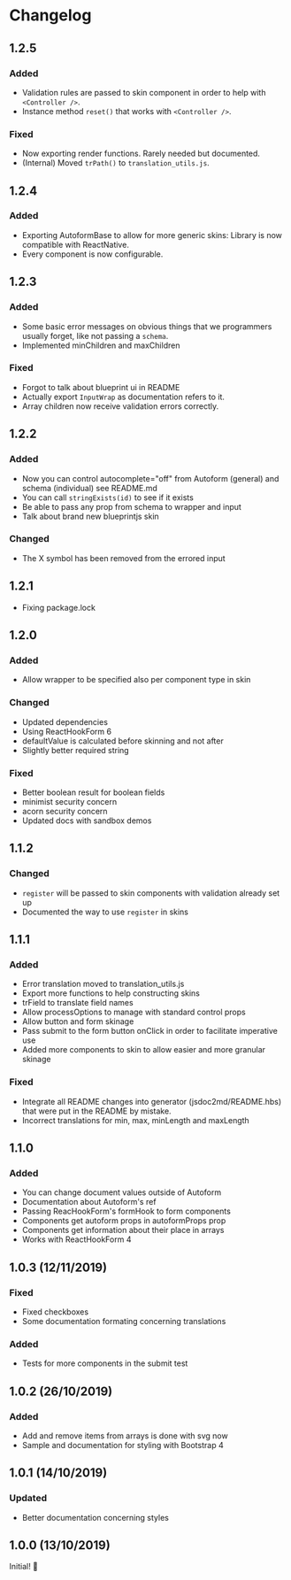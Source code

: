# Changelog

## 1.2.5

### Added

* Validation rules are passed to skin component in order to help with `<Controller />`.
* Instance method `reset()` that works with `<Controller />`.

### Fixed

* Now exporting render functions. Rarely needed but documented.
* (Internal) Moved `trPath()` to `translation_utils.js`.

## 1.2.4

### Added

* Exporting AutoformBase to allow for more generic skins: Library is now compatible with ReactNative.
* Every component is now configurable.

## 1.2.3

### Added

* Some basic error messages on obvious things that we programmers usually forget, like not passing a `schema`.
* Implemented minChildren and maxChildren

### Fixed

* Forgot to talk about blueprint ui in README
* Actually export `InputWrap` as documentation refers to it.
* Array children now receive validation errors correctly.

## 1.2.2

### Added

* Now you can control autocomplete="off" from Autoform (general) and schema (individual)  see README.md
* You can call `stringExists(id)` to see if it exists
* Be able to pass any prop from schema to wrapper and input
* Talk about brand new blueprintjs skin

### Changed

* The X symbol has been removed from the errored input

## 1.2.1

* Fixing package.lock

## 1.2.0

### Added

* Allow wrapper to be specified also per component type in skin

### Changed

* Updated dependencies
* Using ReactHookForm 6
* defaultValue is calculated before skinning and not after
* Slightly better required string

### Fixed

* Better boolean result for boolean fields
* minimist security concern
* acorn security concern
* Updated docs with sandbox demos

## 1.1.2

### Changed

* `register` will be passed to skin components with validation already set up
* Documented the way to use `register` in skins

## 1.1.1

### Added

* Error translation moved to translation_utils.js
* Export more functions to help constructing skins
* trField to translate field names
* Allow processOptions to manage with standard control props
* Allow button and form skinage
* Pass submit to the form button onClick in order to facilitate imperative use
* Added more components to skin to allow easier and more granular skinage

### Fixed

* Integrate all README changes into generator (jsdoc2md/README.hbs) that were put in the README by mistake.
* Incorrect translations for min, max, minLength and maxLength

## 1.1.0

### Added

* You can change document values outside of Autoform
* Documentation about Autoform's ref
* Passing ReacHookForm's formHook to form components
* Components get autoform props in autoformProps prop
* Components get information about their place in arrays
* Works with ReactHookForm 4

## 1.0.3 (12/11/2019)

### Fixed

* Fixed checkboxes
* Some documentation formating concerning translations

### Added

* Tests for more components in the submit test

## 1.0.2 (26/10/2019)

### Added

* Add and remove items from arrays is done with svg now
* Sample and documentation for styling with Bootstrap 4

## 1.0.1 (14/10/2019)

### Updated

* Better documentation concerning styles

## 1.0.0 (13/10/2019)

Initial! :metal:

